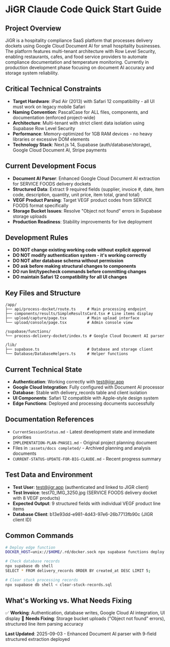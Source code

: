 # JiGR Claude Code Quick Start Guide

## Project Overview
JiGR is a hospitality compliance SaaS platform that processes delivery dockets using Google Cloud Document AI for small hospitality businesses. The platform features multi-tenant architecture with Row Level Security, enabling restaurants, cafes, and food service providers to automate compliance documentation and temperature monitoring. Currently in production development phase focusing on document AI accuracy and storage system reliability.

## Critical Technical Constraints
- **Target Hardware**: iPad Air (2013) with Safari 12 compatibility - all UI must work on legacy mobile Safari
- **Naming Convention**: PascalCase for ALL files, components, and documentation (enforced project-wide)
- **Architecture**: Multi-tenant with strict client data isolation using Supabase Row Level Security
- **Performance**: Memory-optimized for 1GB RAM devices - no heavy libraries or excessive DOM elements
- **Technology Stack**: Next.js 14, Supabase (auth/database/storage), Google Cloud Document AI, Stripe payments

## Current Development Focus
- **Document AI Parser**: Enhanced Google Cloud Document AI extraction for SERVICE FOODS delivery dockets
- **Structured Data**: Extract 9 required fields (supplier, invoice #, date, item code, description, quantity, unit price, item total, grand total)
- **VEGF Product Parsing**: Target VEGF product codes from SERVICE FOODS format specifically
- **Storage Bucket Issues**: Resolve "Object not found" errors in Supabase storage uploads
- **Production Readiness**: Stability improvements for live deployment

## Development Rules
- **DO NOT change existing working code without explicit approval**
- **DO NOT modify authentication system - it's working correctly** 
- **DO NOT alter database schema without permission**
- **DO ask before making structural changes to components**
- **DO run lint/typecheck commands before committing changes**
- **DO maintain Safari 12 compatibility for all UI changes**

## Key Files and Structure
```
/app/
├── api/process-docket/route.ts     # Main processing endpoint
├── components/results/SimpleResultsCard.tsx # Line items display
├── upload/capture/page.tsx         # Main upload interface
└── upload/console/page.tsx         # Admin console view

/supabase/functions/
└── process-delivery-docket/index.ts # Google Cloud Document AI parser

/lib/
├── supabase.ts                     # Database and storage client
└── Database/DatabaseHelpers.ts     # Helper functions
```

## Current Technical State
- **Authentication**: Working correctly with test@jigr.app
- **Google Cloud Integration**: Fully configured with Document AI processor
- **Database**: Stable with delivery_records table and client isolation
- **UI Components**: Safari 12 compatible with Apple-style design system
- **Edge Functions**: Deployed and processing documents successfully

## Documentation References
- `CurrentSessionStatus.md` - Latest development state and immediate priorities
- `IMPLEMENTATION-PLAN-PHASE1.md` - Original project planning document
- Files in `:assets/docs completed/` - Archived planning and analysis documents
- `CURRENT-STATUS-UPDATE-FOR-BIG-CLAUDE.md` - Recent progress summary

## Test Data and Environment
- **Test User**: test@jigr.app (authenticated and linked to JIGR client)
- **Test Invoice**: test70_IMG_3250.jpg (SERVICE FOODS delivery docket with 8 VEGF products)
- **Expected Output**: 9 structured fields with individual VEGF product line items
- **Database Client**: b13e93dd-e981-4d43-97e6-26b7713fb90c (JIGR client ID)

## Common Commands
```bash
# Deploy edge function
DOCKER_HOST=unix://$HOME/.rd/docker.sock npx supabase functions deploy process-delivery-docket

# Check database records  
npx supabase db shell
SELECT * FROM delivery_records ORDER BY created_at DESC LIMIT 5;

# Clear stuck processing records
npx supabase db shell < clear-stuck-records.sql
```

## What's Working vs. What Needs Fixing
✅ **Working**: Authentication, database writes, Google Cloud AI integration, UI display
🔧 **Needs Fixing**: Storage bucket uploads ("Object not found" errors), structured line item parsing accuracy

**Last Updated**: 2025-09-03 - Enhanced Document AI parser with 9-field structured extraction deployed